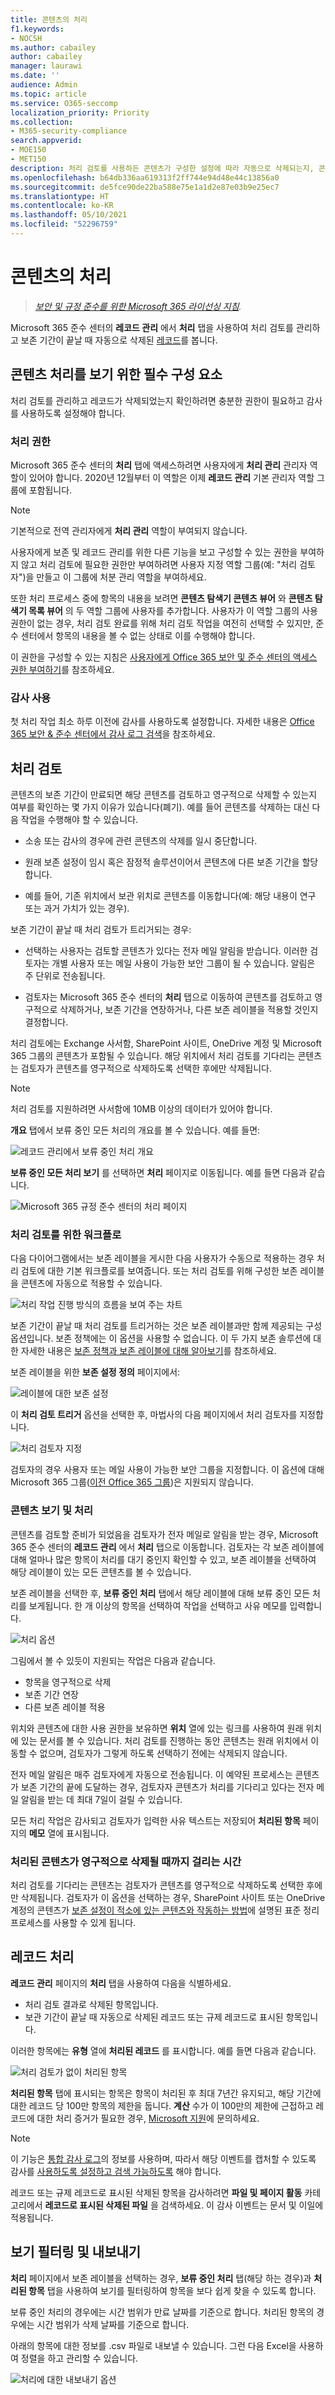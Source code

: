 ```yaml
---
title: 콘텐츠의 처리
f1.keywords:
- NOCSH
ms.author: cabailey
author: cabailey
manager: laurawi
ms.date: ''
audience: Admin
ms.topic: article
ms.service: O365-seccomp
localization_priority: Priority
ms.collection:
- M365-security-compliance
search.appverid:
- MOE150
- MET150
description: 처리 검토를 사용하든 콘텐츠가 구성한 설정에 따라 자동으로 삭제되는지, 콘텐츠의 처리를 모니터링하고 관리합니다.
ms.openlocfilehash: b64db336aa619313f2ff744e94d48e44c13856a0
ms.sourcegitcommit: de5fce90de22ba588e75e1a1d2e87e03b9e25ec7
ms.translationtype: HT
ms.contentlocale: ko-KR
ms.lasthandoff: 05/10/2021
ms.locfileid: "52296759"
---
```

# <a name="disposition-of-content"></a>콘텐츠의 처리

>*[보안 및 규정 준수를 위한 Microsoft 365 라이선싱 지침](/office365/servicedescriptions/microsoft-365-service-descriptions/microsoft-365-tenantlevel-services-licensing-guidance/microsoft-365-security-compliance-licensing-guidance).*

Microsoft 365 준수 센터의 **레코드 관리** 에서 **처리** 탭을 사용하여 처리 검토를 관리하고 보존 기간이 끝날 때 자동으로 삭제된 [레코드](records-management.md#records)를 봅니다. 

## <a name="prerequisites-for-viewing-content-dispositions"></a>콘텐츠 처리를 보기 위한 필수 구성 요소

처리 검토를 관리하고 레코드가 삭제되었는지 확인하려면 충분한 권한이 필요하고 감사를 사용하도록 설정해야 합니다.

### <a name="permissions-for-disposition"></a>처리 권한

Microsoft 365 준수 센터의 **처리** 탭에 액세스하려면 사용자에게 **처리 관리** 관리자 역할이 있어야 합니다. 2020년 12월부터 이 역할은 이제 **레코드 관리** 기본 관리자 역할 그룹에 포함됩니다.

> [!NOTE]
> 기본적으로 전역 관리자에게 **처리 관리** 역할이 부여되지 않습니다. 

사용자에게 보존 및 레코드 관리를 위한 다른 기능을 보고 구성할 수 있는 권한을 부여하지 않고 처리 검토에 필요한 권한만 부여하려면 사용자 지정 역할 그룹(예: "처리 검토자")을 만들고 이 그룹에 처분 관리 역할을 부여하세요.

또한 처리 프로세스 중에 항목의 내용을 보려면 **콘텐츠 탐색기 콘텐츠 뷰어** 와 **콘텐츠 탐색기 목록 뷰어** 의 두 역할 그룹에 사용자를 추가합니다. 사용자가 이 역할 그룹의 사용 권한이 없는 경우, 처리 검토 완료를 위해 처리 검토 작업을 여전히 선택할 수 있지만, 준수 센터에서 항목의 내용을 볼 수 없는 상태로 이를 수행해야 합니다.

이 권한을 구성할 수 있는 지침은 [사용자에게 Office 365 보안 및 준수 센터의 액세스 권한 부여하기](../security/office-365-security/grant-access-to-the-security-and-compliance-center.md)를 참조하세요.

### <a name="enable-auditing"></a>감사 사용

첫 처리 작업 최소 하루 이전에 감사를 사용하도록 설정합니다. 자세한 내용은 [Office 365 보안 &amp; 준수 센터에서 감사 로그 검색](search-the-audit-log-in-security-and-compliance.md)을 참조하세요. 

## <a name="disposition-reviews"></a>처리 검토

콘텐츠의 보존 기간이 만료되면 해당 콘텐츠를 검토하고 영구적으로 삭제할 수 있는지 여부를 확인하는 몇 가지 이유가 있습니다(폐기). 예를 들어 콘텐츠를 삭제하는 대신 다음 작업을 수행해야 할 수 있습니다.
  
- 소송 또는 감사의 경우에 관련 콘텐츠의 삭제를 일시 중단합니다.

- 원래 보존 설정이 임시 혹은 잠정적 솔루션이어서 콘텐츠에 다른 보존 기간을 할당합니다.

- 예를 들어, 기존 위치에서 보관 위치로 콘텐츠를 이동합니다(예: 해당 내용이 연구 또는 과거 가치가 있는 경우).

보존 기간이 끝날 때 처리 검토가 트리거되는 경우:
  
- 선택하는 사용자는 검토할 콘텐츠가 있다는 전자 메일 알림을 받습니다. 이러한 검토자는 개별 사용자 또는 메일 사용이 가능한 보안 그룹이 될 수 있습니다. 알림은 주 단위로 전송됩니다.
    
- 검토자는 Microsoft 365 준수 센터의 **처리** 탭으로 이동하여 콘텐츠를 검토하고 영구적으로 삭제하거나, 보존 기간을 연장하거나, 다른 보존 레이블을 적용할 것인지 결정합니다.

처리 검토에는 Exchange 사서함, SharePoint 사이트, OneDrive 계정 및 Microsoft 365 그룹의 콘텐츠가 포함될 수 있습니다. 해당 위치에서 처리 검토를 기다리는 콘텐츠는 검토자가 콘텐츠를 영구적으로 삭제하도록 선택한 후에만 삭제됩니다.

> [!NOTE]
> 처리 검토를 지원하려면 사서함에 10MB 이상의 데이터가 있어야 합니다.

**개요** 탭에서 보류 중인 모든 처리의 개요를 볼 수 있습니다. 예를 들면:

![레코드 관리에서 보류 중인 처리 개요](../media/dispositions-overview.png)

**보류 중인 모든 처리 보기** 를 선택하면 **처리** 페이지로 이동됩니다. 예를 들면 다음과 같습니다.

![Microsoft 365 규정 준수 센터의 처리 페이지](../media/disposition-tab.png)


### <a name="workflow-for-a-disposition-review"></a>처리 검토를 위한 워크플로

다음 다이어그램에서는 보존 레이블을 게시한 다음 사용자가 수동으로 적용하는 경우 처리 검토에 대한 기본 워크플로를 보여줍니다. 또는 처리 검토를 위해 구성한 보존 레이블을 콘텐츠에 자동으로 적용할 수 있습니다.
  
![처리 작업 진행 방식의 흐름을 보여 주는 차트](../media/5fb3f33a-cb53-468c-becc-6dda0ec52778.png)
  
보존 기간이 끝날 때 처리 검토를 트리거하는 것은 보존 레이블과만 함께 제공되는 구성 옵션입니다. 보존 정책에는 이 옵션을 사용할 수 없습니다. 이 두 가지 보존 솔루션에 대한 자세한 내용은 [보존 정책과 보존 레이블에 대해 알아보기](retention.md)를 참조하세요.

보존 레이블을 위한 **보존 설정 정의** 페이지에서:

![레이블에 대한 보존 설정](../media/disposition-review-option.png)
 
이 **처리 검토 트리거** 옵션을 선택한 후, 마법사의 다음 페이지에서 처리 검토자를 지정합니다.

![처리 검토자 지정](../media/disposition-reviewers.png)

검토자의 경우 사용자 또는 메일 사용이 가능한 보안 그룹을 지정합니다. 이 옵션에 대해 Microsoft 365 그룹([이전 Office 365 그룹](https://techcommunity.microsoft.com/t5/microsoft-365-blog/office-365-groups-will-become-microsoft-365-groups/ba-p/1303601))은 지원되지 않습니다.

### <a name="viewing-and-disposing-of-content"></a>콘텐츠 보기 및 처리

콘텐츠를 검토할 준비가 되었음을 검토자가 전자 메일로 알림을 받는 경우, Microsoft 365 준수 센터의 **레코드 관리** 에서 **처리** 탭으로 이동합니다. 검토자는 각 보존 레이블에 대해 얼마나 많은 항목이 처리를 대기 중인지 확인할 수 있고, 보존 레이블을 선택하여 해당 레이블이 있는 모든 콘텐츠를 볼 수 있습니다.

보존 레이블을 선택한 후, **보류 중인 처리** 탭에서 해당 레이블에 대해 보류 중인 모든 처리를 보게됩니다. 한 개 이상의 항목을 선택하여 작업을 선택하고 사유 메모를 입력합니다.

![처리 옵션](../media/retention-disposition-options.png)

그림에서 볼 수 있듯이 지원되는 작업은 다음과 같습니다. 
  
- 항목을 영구적으로 삭제
- 보존 기간 연장
- 다른 보존 레이블 적용

위치와 콘텐츠에 대한 사용 권한을 보유하면 **위치** 열에 있는 링크를 사용하여 원래 위치에 있는 문서를 볼 수 있습니다. 처리 검토를 진행하는 동안 콘텐츠는 원래 위치에서 이동할 수 없으며, 검토자가 그렇게 하도록 선택하기 전에는 삭제되지 않습니다.

전자 메일 알림은 매주 검토자에게 자동으로 전송됩니다. 이 예약된 프로세스는 콘텐츠가 보존 기간의 끝에 도달하는 경우, 검토자자 콘텐츠가 처리를 기다리고 있다는 전자 메일 알림을 받는 데 최대 7일이 걸릴 수 있습니다.
  
모든 처리 작업은 감사되고 검토자가 입력한 사유 텍스트는 저장되어 **처리된 항목** 페이지의 **메모** 열에 표시됩니다.
  
### <a name="how-long-until-disposed-content-is-permanently-deleted"></a>처리된 콘텐츠가 영구적으로 삭제될 때까지 걸리는 시간

처리 검토를 기다리는 콘텐츠는 검토자가 콘텐츠를 영구적으로 삭제하도록 선택한 후에만 삭제됩니다. 검토자가 이 옵션을 선택하는 경우, SharePoint 사이트 또는 OneDrive 계정의 콘텐츠가 [보존 설정이 적소에 있는 콘텐츠와 작동하는 방법](retention.md#how-retention-settings-work-with-content-in-place)에 설명된 표준 정리 프로세스를 사용할 수 있게 됩니다.

## <a name="disposition-of-records"></a>레코드 처리

**레코드 관리** 페이지의 **처리** 탭을 사용하여 다음을 식별하세요.

- 처리 검토 결과로 삭제된 항목입니다.
- 보관 기간이 끝날 때 자동으로 삭제된 레코드 또는 규제 레코드로 표시된 항목입니다.

이러한 항목에는 **유형** 열에 **처리된 레코드** 를 표시합니다. 예를 들면 다음과 같습니다.

![처리 검토가 없이 처리된 항목](../media/records-disposed2.png)

**처리된 항목** 탭에 표시되는 항목은 항목이 처리된 후 최대 7년간 유지되고, 해당 기간에 대한 레코드 당 100만 항목의 제한을 둡니다. **계산** 수가 이 100만의 제한에 근접하고 레코드에 대한 처리 증거가 필요한 경우, [Microsoft 지원](../business-video/get-help-support.md)에 문의하세요.

> [!NOTE]
> 이 기능은 [통합 감사 로그](search-the-audit-log-in-security-and-compliance.md)의 정보를 사용하며, 따라서 해당 이벤트를 캡처할 수 있도록 감사를 [사용하도록 설정하고 검색 가능하도록](turn-audit-log-search-on-or-off.md) 해야 합니다.

레코드 또는 규제 레코드로 표시된 삭제된 항목을 감사하려면 **파일 및 페이지 활동** 카테고리에서 **레코드로 표시된 삭제된 파일** 을 검색하세요. 이 감사 이벤트는 문서 및 이일에 적용됩니다.

## <a name="filter-and-export-the-views"></a>보기 필터링 및 내보내기

**처리** 페이지에서 보존 레이블을 선택하는 경우, **보류 중인 처리** 탭(해당 하는 경우)과 **처리된 항목** 탭을 사용하여 보기를 필터링하여 항목을 보다 쉽게 찾을 수 있도록 합니다. 

보류 중인 처리의 경우에는 시간 범위가 만료 날짜를 기준으로 합니다. 처리된 항목의 경우에는 시간 범위가 삭제 날짜를 기준으로 합니다.
  
아래의 항목에 대한 정보를 .csv 파일로 내보낼 수 있습니다. 그런 다음 Excel을 사용하여 정렬을 하고 관리할 수 있습니다.

![처리에 대한 내보내기 옵션](../media/retention-export-option.png)